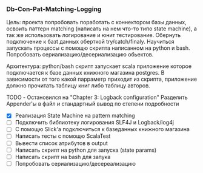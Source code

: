 ### Db-Con-Pat-Matching-Logging
Цель: проекта попробовать поработать с коннектором базы данных,
освоить паттерн matching (написать на нем что-то типо
state machine), а так же использовать логирование и юнит тестирование.
Обернуть подключение к базt данных оберткой try/catch/finaly.
Научиться запускать процессы с помощю скрипта написанном 
на python и bash. Попробовать сериализацию/десериализацию обьектов.

Архитектура: python/bash скрипт запускает scala приложение которое
подключается к базе данных книжного магазина postgres. В 
зависимости от того какой парраметр приходит из скрипта,
приложение должно прочитать таблицу книг либо таблицу авторов.

TODO - Остановился на "Chapter 3: Logback configuration"
Разделить Appender'ы в файл и стандартный вывод по степени подробности

- [x] Реализация State Machine на pattern matching
- [ ] Подключить библиотеку логирования SLF4J и Logback/log4j
- [ ] С помощю Slick'а подключиться к базеданных книжного магазина
- [ ] Написать тесты c помощю ScalaTest
- [ ] Вывести список атрибутов в output
- [ ] Написать скрипт на python для запуска (state params)
- [ ] Написать скрипт на bash для запука
- [ ] Попробовать сериализацию/десереализацию
